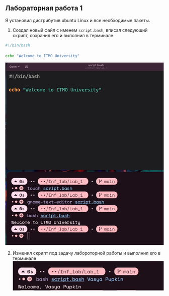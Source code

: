 ## Лабораторная работа 1

Я установил дистрибутив ubuntu Linux и все необходимые пакеты.

1. Создал новый файл с именем `script.bash`, вписал следующий скрипт, сохранил его и выполнил в терминале
```bash
#!/bin/bash

echo "Welcome to ITMO University"
```

![First.png](Screenshots/1.png)


2. Изменил скрипт под задачу лабороторной работы и выполнил его в терминале
![Second.png](Screenshots/2.png)



